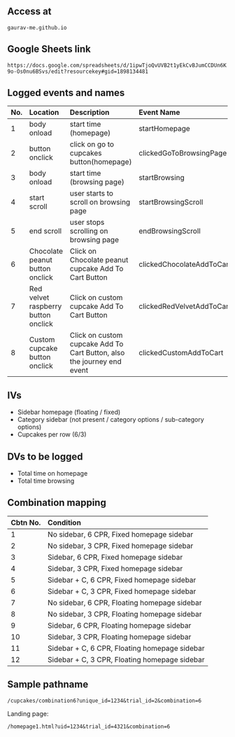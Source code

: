 ## Access at

`gaurav-me.github.io`

## Google Sheets link

`https://docs.google.com/spreadsheets/d/1ipwTjoQvUVB2t1yEkCvBJumCCDUn6K9o-Os0nu6BSvs/edit?resourcekey#gid=1898134481`

## Logged events and names

| No. | Location                            | Description                                                            | Event Name                |
| :-- | :---------------------------------- | :--------------------------------------------------------------------- | :------------------------ |
| 1   | body onload                         | start time (homepage)                                                  | startHomepage             |
| 2   | button onclick                      | click on go to cupcakes button(homepage)                               | clickedGoToBrowsingPage   |
| 3   | body onload                         | start time (browsing page)                                             | startBrowsing             |
| 4   | start scroll                        | user starts to scroll on browsing page                                 | startBrowsingScroll       |
| 5   | end scroll                          | user stops scrolling on browsing page                                  | endBrowsingScroll         |
| 6   | Chocolate peanut button onclick     | Click on Chocolate peanut cupcake Add To Cart Button                   | clickedChocolateAddToCart |
| 7   | Red velvet raspberry button onclick | Click on custom cupcake Add To Cart Button                             | clickedRedVelvetAddToCart |
| 8   | Custom cupcake button onclick       | Click on custom cupcake Add To Cart Button, also the journey end event | clickedCustomAddToCart    |


## IVs
- Sidebar homepage (floating / fixed)
- Category sidebar (not present / category options / sub-category options)
- Cupcakes per row (6/3)

## DVs to be logged
- Total time on homepage
- Total time browsing

## Combination mapping

| Cbtn No.   | Condition         |
| :--------- | :---------------- |
| 1          | No sidebar, 6 CPR, Fixed homepage sidebar |
| 2          | No sidebar, 3 CPR, Fixed homepage sidebar  |
| 3          | Sidebar, 6 CPR, Fixed homepage sidebar     |
| 4          | Sidebar, 3 CPR, Fixed homepage sidebar     |
| 5          | Sidebar + C, 6 CPR, Fixed homepage sidebar |
| 6          | Sidebar + C, 3 CPR, Fixed homepage sidebar |
| 7          | No sidebar, 6 CPR, Floating homepage sidebar |
| 8          | No sidebar, 3 CPR, Floating homepage sidebar  |
| 9          | Sidebar, 6 CPR, Floating homepage sidebar     |
| 10          | Sidebar, 3 CPR, Floating homepage sidebar     |
| 11          | Sidebar + C, 6 CPR, Floating homepage sidebar |
| 12          | Sidebar + C, 3 CPR, Floating homepage sidebar |

## Sample pathname

```
/cupcakes/combination6?unique_id=1234&trial_id=2&combination=6
```
Landing page: 
```
/homepage1.html?uid=1234&trial_id=4321&combination=6
```
